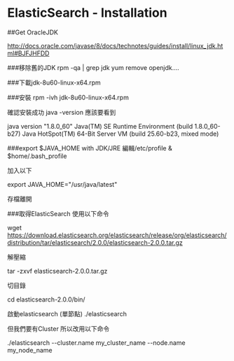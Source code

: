 # ElasticSearch - Installation


##Get OracleJDK

http://docs.oracle.com/javase/8/docs/technotes/guides/install/linux_jdk.html#BJFJHFDD

###移除舊的JDK
rpm -qa | grep jdk
yum remove openjdk....


###下載jdk-8u60-linux-x64.rpm

###安裝
rpm -ivh jdk-8u60-linux-x64.rpm

確認安裝成功
java -version
應該要看到

java version "1.8.0_60"
Java(TM) SE Runtime Environment (build 1.8.0_60-b27)
Java HotSpot(TM) 64-Bit Server VM (build 25.60-b23, mixed mode)

###export $JAVA_HOME with JDK/JRE
編輯/etc/profile & $home/.bash_profile

加入以下

export JAVA_HOME="/usr/java/latest"

存檔離開

###取得ElasticSearch
使用以下命令

wget https://download.elasticsearch.org/elasticsearch/release/org/elasticsearch/distribution/tar/elasticsearch/2.0.0/elasticsearch-2.0.0.tar.gz

解壓縮

tar -zxvf elasticsearch-2.0.0.tar.gz

切目錄

cd elasticsearch-2.0.0/bin/

啟動elasticsearch (單節點)
./elasticsearch

但我們要有Cluster 所以改用以下命令

./elasticsearch --cluster.name my_cluster_name --node.name my_node_name

